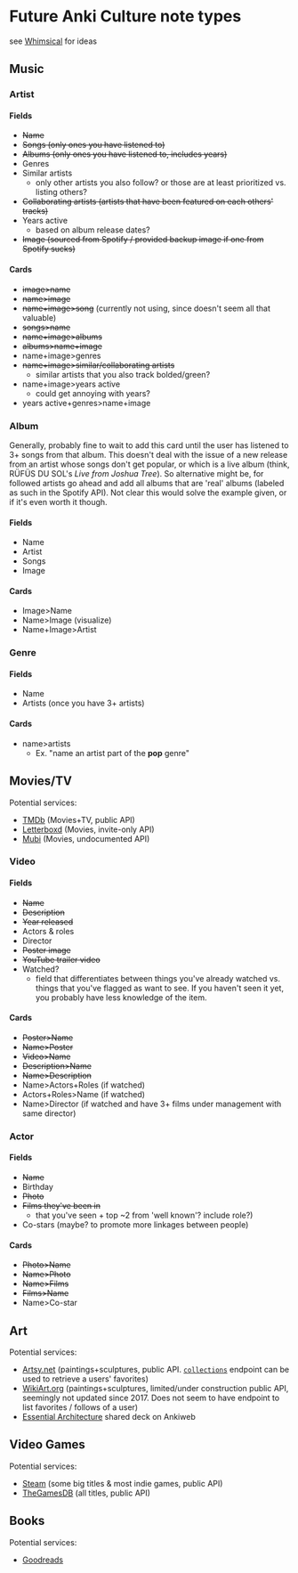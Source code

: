 # Future Anki Culture note types
see [Whimsical](https://whimsical.com/WKr5BEqNM9EgYW9nE76vvc) for ideas


## Music
### Artist
#### Fields
 * ~~Name~~
 * ~~Songs (only ones you have listened to)~~
 * ~~Albums (only ones you have listened to, includes years)~~
 * Genres
 * Similar artists
   * only other artists you also follow? or those are at least prioritized vs. listing others?
 * ~~Collaborating artists (artists that have been featured on each others' tracks)~~
 * Years active
   * based on album release dates?
 * ~~Image (sourced from Spotify / provided backup image if one from Spotify sucks)~~

#### Cards
 * ~~image>name~~
 * ~~name>image~~
 * ~~name+image>song~~ (currently not using, since doesn't seem all that valuable)
 * ~~songs>name~~
 * ~~name+image>albums~~
 * ~~albums>name+image~~
 * name+image>genres
 * ~~name+image>similar/collaborating artists~~
   * similar artists that you also track bolded/green?
 * name+image>years active
   * could get annoying with years?
 * years active+genres>name+image

### Album
Generally, probably fine to wait to add this card until the user has listened to 3+ songs from that album. This doesn't deal with the issue of a new release from an artist whose songs don't get popular, or which is a live album (think, RÜFÜS DU SOL's *Live from Joshua Tree*). So alternative might be, for followed artists go ahead and add all albums that are 'real' albums (labeled as such in the Spotify API). Not clear this would solve the example given, or if it's even worth it though.
#### Fields
 * Name
 * Artist
 * Songs
 * Image

#### Cards
 * Image>Name
 * Name>Image (visualize)
 * Name+Image>Artist

### Genre
#### Fields
 * Name
 * Artists (once you have 3+ artists)

#### Cards
 * name>artists
   * Ex. "name an artist part of the **pop** genre"

## Movies/TV
Potential services:
* [TMDb](https://www.themoviedb.org/) (Movies+TV, public API)
* [Letterboxd](https://letterboxd.com/) (Movies, invite-only API)
* [Mubi](https://mubi.com/) (Movies, undocumented API)

### Video
#### Fields
 * ~~Name~~
 * ~~Description~~
 * ~~Year released~~
 * Actors & roles
 * Director
 * ~~Poster image~~
 * ~~YouTube trailer video~~
 * Watched?
   * field that differentiates between things you've already watched vs. things that you've flagged as want to see. If you haven't seen it yet, you probably have less knowledge of the item.

#### Cards
 * ~~Poster>Name~~
 * ~~Name>Poster~~
 * ~~Video>Name~~
 * ~~Description>Name~~
 * ~~Name>Description~~
 * Name>Actors+Roles (if watched)
 * Actors+Roles>Name (if watched)
 * Name>Director (if watched and have 3+ films under management with same director)


### Actor
#### Fields
 * ~~Name~~
 * Birthday
 * ~~Photo~~
 * ~~Films they've been in~~
   * that you've seen + top ~2 from 'well known'? include role?)
 * Co-stars (maybe? to promote more linkages between people)

#### Cards
 * ~~Photo>Name~~
 * ~~Name>Photo~~
 * ~~Name>Films~~
 * ~~Films>Name~~
 * Name>Co-star

## Art
Potential services:
* [Artsy.net](https://www.artsy.net/) (paintings+sculptures, public API. [`collections`](https://developers.artsy.net/v2/docs/collections) endpoint can be used to retrieve a users' favorites)
* [WikiArt.org](https://www.wikiart.org/en) (paintings+sculptures, limited/under construction public API, seemingly not updated since 2017. Does not seem to have endpoint to list favorites / follows of a user)
* [Essential Architecture](https://ankiweb.net/shared/info/42823875) shared deck on Ankiweb

## Video Games
Potential services:
* [Steam](https://store.steampowered.com/) (some big titles & most indie games, public API)
* [TheGamesDB](https://thegamesdb.net/) (all titles, public API)

## Books
Potential services:
* [Goodreads](https://www.goodreads.com/)
